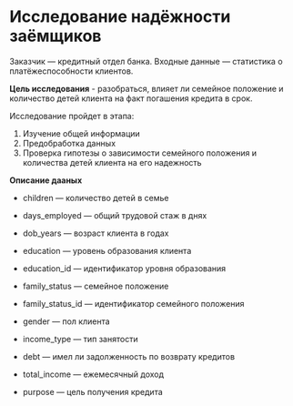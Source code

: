 # Исследование надёжности заёмщиков

Заказчик — кредитный отдел банка. Входные данные — статистика о платёжеспособности клиентов.

**Цель исследования** - разобраться, влияет ли семейное положение и количество детей клиента на факт погашения кредита в срок. 

Исследование пройдет в этапа:
1) Изучение общей информации
2) Предобработка данных
3) Проверка гипотезы о зависимости семейного положения и количества детей клиента на его надежность

**Описание дааных**

- children — количество детей в семье

- days_employed — общий трудовой стаж в днях

- dob_years — возраст клиента в годах

- education — уровень образования клиента

- education_id — идентификатор уровня образования

- family_status — семейное положение

- family_status_id — идентификатор семейного положения

- gender — пол клиента

- income_type — тип занятости

- debt — имел ли задолженность по возврату кредитов

- total_income — ежемесячный доход

- purpose — цель получения кредита
